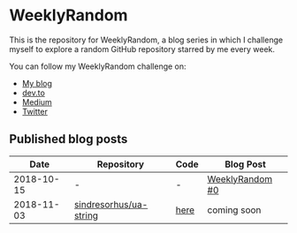 # WeeklyRandom
This is the repository for WeeklyRandom, a blog series in which I challenge myself to explore a random GitHub repository starred by me every week.

You can follow my WeeklyRandom challenge on:
* [My blog](https://nikol.as/)
* [dev.to](https://dev.to/vintagesucks)
* [Medium](https://medium.com/@VintageSucks)
* [Twitter](https://twitter.com/VintageSucks)

## Published blog posts

|Date|Repository|Code|Blog Post|
|---|---|---|---|
|2018-10-15|-|-|[WeeklyRandom #0](https://nikol.as/2018-10-15-weeklyrandom-0/)|
|2018-11-03|[sindresorhus/ua-string](https://github.com/sindresorhus/ua-string)|[here](https://github.com/vintagesucks/weeklyrandom/tree/master/sindresorhus/ua-string)|coming soon|

